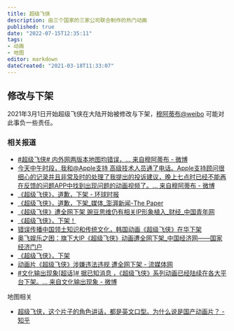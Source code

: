 ```yaml
---
title: 超级飞侠
description: 由三个国家的三家公司联合制作的热门动画
published: true
date: "2022-07-15T12:35:11"
tags:
- 动画
- 地图
editor: markdown
dateCreated: "2021-03-18T11:33:07"
---
```


## 修改与下架

2021年3月1日开始超级飞侠在大陆开始被修改与下架，[穆阿蒂布@weibo](https://archive.is/zxDPy "https://weibo.com/ChinaCS7") 可能对此事负一些责任。

### 相关报道

+ [\#超级飞侠# 内外网两版本地图均错误，... 来自穆阿蒂布 - 微博](https://archive.is/5sHMa "http://weibo.com/6716693891/K3SOI7ESZ")
+ [今天中午时段，我和@Apple支持 高级技术人员通了电话。Apple支持顾问很细心的记录并且非常及时的处理了我提出的投诉建议，晚上七点时已经不能再在反馈的问题APP中找到出现问题的动画视频了。... 来自穆阿蒂布 - 微博](https://archive.is/dBY7T)
+ [《超级飞侠》，道歉，下架 - 环球时报](https://archive.is/f51ID "https://mp.weixin.qq.com/s?__biz=MjM5MDk1NzQzMQ==&mid=2653430456&idx=8&sn=a74d8481e2cab354c76e9633620e4683&chksm=bd6068a08a17e1b6b656d6c77620f544a201fc526c433d4c43c0fbe9086ee4504cafb44cf86d")
+ [《超级飞侠》，道歉，下架_媒体_澎湃新闻-The Paper](https://web.archive.org/web/20210318084505/https://www.thepaper.cn/newsDetail_forward_11743687)
+ [《超级飞侠》遭全网下架 豌豆思维仍有相关IP形象植入_财经_中国青年网](https://archive.is/y9XTL)
+ [《超级飞侠》，下架！](https://web.archive.org/web/20210318105112/https://m.gmw.cn/2021-03/14/content_1302163980.htm)
+ [错误传播中国领土知识和传统文化，韩国动画《超级飞侠》在华下架](https://archive.is/w4DSn "https://world.huanqiu.com/article/42HiHeCLQWL")
+ [奥飞娱乐之困：旗下大IP《超级飞侠》动画遭全网下架_中国经济网——国家经济门户](https://archive.is/48deI "http://finance.ce.cn/stock/gsgdbd/202103/15/t20210315_36382573.shtml")
+ [《超级飞侠》，下架](https://web.archive.org/web/20210318112102/https://posts.careerengine.us/p/604ef7c2e9a7c877a51fa658)
+ [动画片《超级飞侠》涉嫌违法违规 遭全网下架 - 流媒体网](https://web.archive.org/web/20210318111947/https://lmtw.com/mzw/content/detail/id/198791)
+ [\#文化输出现象[超话]# 据已知消息 ，《超级飞侠》系列动画已经陆续在各大平台下架。... 来自文化输出现象 - 微博](https://archive.is/ZrVQa "https://weibo.com/7562835189/K4CdbB2Xp")

地图相关

+ [超级飞侠，这个片子的角色讲话，都是英文口型。为什么说是国产动画片？ - 知乎](https://web.archive.org/web/20210318105512/https://www.zhihu.com/question/31507316)
